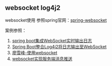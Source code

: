 ## websocket log4j2

websocket使用 参照spring官网：[spring-websocket](https://docs.spring.io/spring-framework/docs/5.3.7/reference/html/web.html#websocket)

案例参照：
1. [spring boot集成WebSocket实时输出日志](https://cloud.tencent.com/developer/article/1096792)
2. [Spring Boot整合Log4j2将日志输出至WebSocket](https://juejin.cn/post/7033256065760395295)
3. [廖雪峰-使用websocket](https://www.liaoxuefeng.com/wiki/1252599548343744/1282384966189089)
4. [websocket实现服务端消息推送](https://developer.aliyun.com/article/1152737#slide-4)